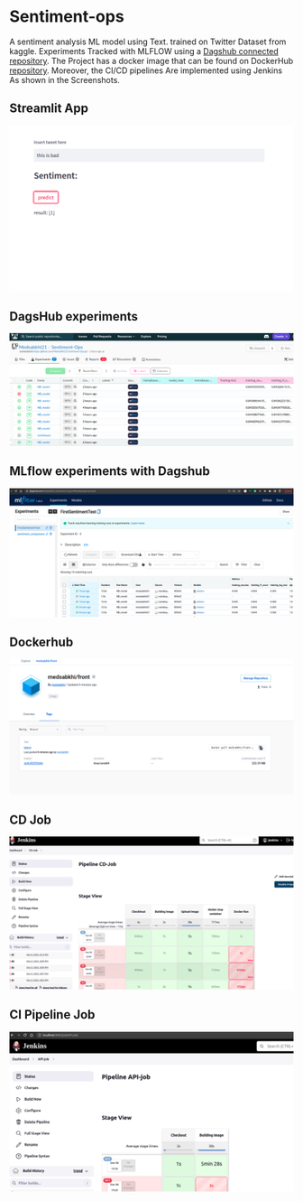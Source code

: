# Sentiment-ops
A sentiment analysis ML model using Text.
trained on Twitter Dataset from kaggle. Experiments Tracked with MLFLOW using a [Dagshub connected repository](https://dagshub.com/Medsabkhi21/Sentiment-Ops). 
The Project has a docker image that can be found on DockerHub [repository](https://hub.docker.com/u/medsabkhi).
Moreover, the CI/CD pipelines Are implemented using Jenkins As shown in the Screenshots.
## Streamlit App
![streamlit](assets/streamlit.png)
## DagsHub experiments
![dh](assets/dagshub.png)
## MLflow experiments with Dagshub
![mf](assets/mlflow.png)
## Dockerhub
![d](assets/docker.png)
## CD Job
![cd job](assets/cd%20job.png)
## CI Pipeline Job
![j](assets/jenkins%20pipeline.png)

